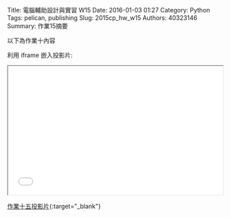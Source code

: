 Title: 電腦輔助設計與實習 W15
Date: 2016-01-03 01:27
Category: Python
Tags: pelican, publishing
Slug: 2015cp_hw_w15
Authors: 40323146
Summary: 作業15摘要

以下為作業十內容

利用 iframe 嵌入投影片:

<iframe src="40323146_cp_w15_p.html" width="500" height="300"></iframe>

[作業十五投影片](40323146_cp_w15_p.html){:target="_blank"}